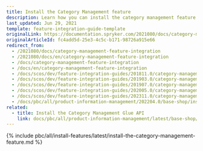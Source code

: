 ```yaml
---
title: Install the Category Management feature
description: Learn how you can install the category management feature in to your Spryker Cloud Commerce OS Project.
last_updated: Jun 29, 2021
template: feature-integration-guide-template
originalLink: https://documentation.spryker.com/2021080/docs/category-management-feature-integration
originalArticleId: fc4add5d-25e3-4c5c-b171-98726a915e66
redirect_from:
  - /2021080/docs/category-management-feature-integration
  - /2021080/docs/en/category-management-feature-integration
  - /docs/category-management-feature-integration
  - /docs/en/category-management-feature-integration
  - /docs/scos/dev/feature-integration-guides/201811.0/category-management-feature-integration.html
  - /docs/scos/dev/feature-integration-guides/201903.0/category-management-feature-integration.html
  - /docs/scos/dev/feature-integration-guides/201907.0/category-management-feature-integration.html
  - /docs/scos/dev/feature-integration-guides/202005.0/category-management-feature-integration.html
  - /docs/scos/dev/feature-integration-guides/202311.0/category-management-feature-integration.html
  - /docs/pbc/all/product-information-management/202204.0/base-shop/install-and-upgrade/install-features/install-the-category-management-feature.html
related:
  - title: Install the Category Management Glue API
    link: docs/pbc/all/product-information-management/latest/base-shop/install-and-upgrade/install-glue-api/install-the-category-management-glue-api.html
---
```


{% include pbc/all/install-features/latest/install-the-category-management-feature.md %} <!-- To edit, see /_includes/pbc/all/install-features/202311.0/install-the-category-management-feature.md -->
